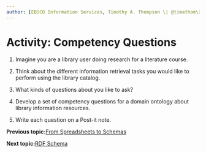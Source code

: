 ```yaml
---
author: [EBSCO Information Services, Timothy A. Thompson \| @timathom\[@indieweb.social\]]
---
```


# Activity: Competency Questions

1.  Imagine you are a library user doing research for a literature course.

2.  Think about the different information retrieval tasks you would like to perform using the library catalog.

3.  What kinds of questions about you like to ask?

4.  Develop a set of competency questions for a domain ontology about library information resources.

5.  Write each question on a Post-it note.


**Previous topic:**[From Spreadsheets to Schemas](../../day_1/lesson_3/from_spreadsheets_to_schemas.md)

**Next topic:**[RDF Schema](../../day_1/lesson_4/rdf_schema.md)

